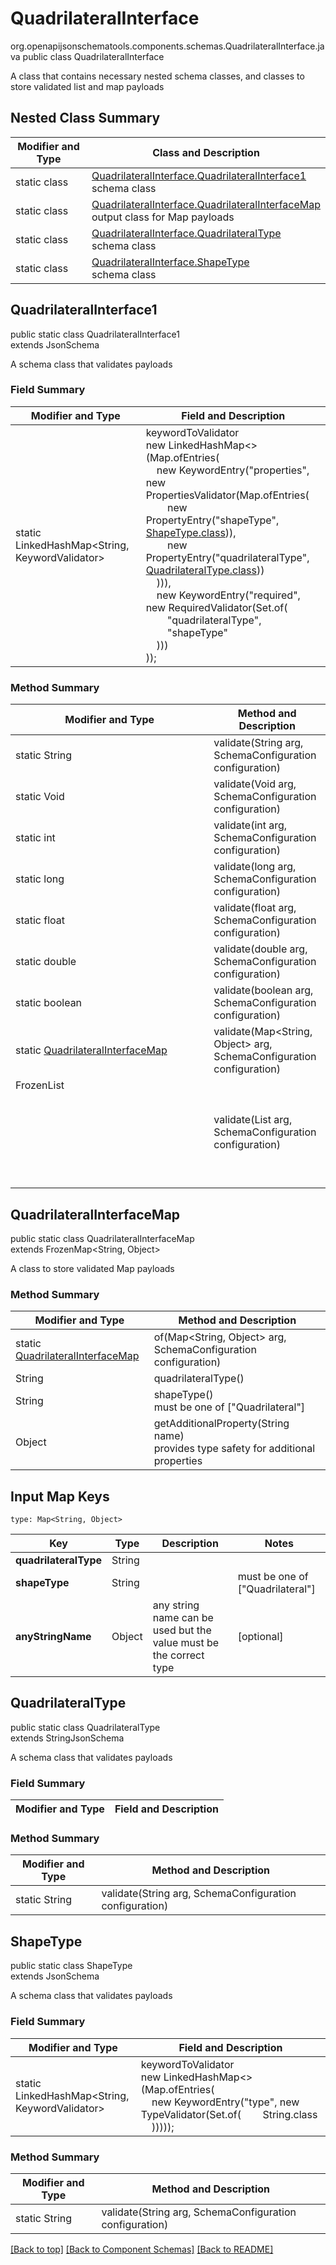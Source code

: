 # QuadrilateralInterface
org.openapijsonschematools.components.schemas.QuadrilateralInterface.java
public class QuadrilateralInterface

A class that contains necessary nested schema classes, and classes to store validated list and map payloads

## Nested Class Summary
| Modifier and Type | Class and Description |
| ----------------- | ---------------------- |
| static class | [QuadrilateralInterface.QuadrilateralInterface1](#quadrilateralinterface1)<br> schema class |
| static class | [QuadrilateralInterface.QuadrilateralInterfaceMap](#quadrilateralinterfacemap)<br> output class for Map payloads |
| static class | [QuadrilateralInterface.QuadrilateralType](#quadrilateraltype)<br> schema class |
| static class | [QuadrilateralInterface.ShapeType](#shapetype)<br> schema class |

## QuadrilateralInterface1
public static class QuadrilateralInterface1<br>
extends JsonSchema

A schema class that validates payloads
### Field Summary
| Modifier and Type | Field and Description |
| ----------------- | ---------------------- |
| static LinkedHashMap<String, KeywordValidator> |keywordToValidator<br/>new LinkedHashMap<>(Map.ofEntries(<br/>&nbsp;&nbsp;&nbsp;&nbsp;new KeywordEntry("properties", new PropertiesValidator(Map.ofEntries(<br>&nbsp;&nbsp;&nbsp;&nbsp;&nbsp;&nbsp;&nbsp;&nbsp;new PropertyEntry("shapeType", [ShapeType.class](#shapetype))),<br>&nbsp;&nbsp;&nbsp;&nbsp;&nbsp;&nbsp;&nbsp;&nbsp;new PropertyEntry("quadrilateralType", [QuadrilateralType.class](#quadrilateraltype)))<br>&nbsp;&nbsp;&nbsp;&nbsp;))),<br>&nbsp;&nbsp;&nbsp;&nbsp;new KeywordEntry("required", new RequiredValidator(Set.of(<br>&nbsp;&nbsp;&nbsp;&nbsp;&nbsp;&nbsp;&nbsp;&nbsp;"quadrilateralType",<br>&nbsp;&nbsp;&nbsp;&nbsp;&nbsp;&nbsp;&nbsp;&nbsp;"shapeType"<br>&nbsp;&nbsp;&nbsp;&nbsp;)))<br>)); |

### Method Summary
| Modifier and Type | Method and Description |
| ----------------- | ---------------------- |
| static String | validate(String arg, SchemaConfiguration configuration) |
| static Void | validate(Void arg, SchemaConfiguration configuration) |
| static int | validate(int arg, SchemaConfiguration configuration) |
| static long | validate(long arg, SchemaConfiguration configuration) |
| static float | validate(float arg, SchemaConfiguration configuration) |
| static double | validate(double arg, SchemaConfiguration configuration) |
| static boolean | validate(boolean arg, SchemaConfiguration configuration) |
| static [QuadrilateralInterfaceMap](#quadrilateralinterfacemap) | validate(Map<String, Object> arg, SchemaConfiguration configuration) |
| FrozenList<Object> | validate(List<Object> arg, SchemaConfiguration configuration) |

## QuadrilateralInterfaceMap
public static class QuadrilateralInterfaceMap<br>
extends FrozenMap<String, Object>

A class to store validated Map payloads

### Method Summary
| Modifier and Type | Method and Description |
| ----------------- | ---------------------- |
| static [QuadrilateralInterfaceMap](#quadrilateralinterfacemap) | of(Map<String, Object> arg, SchemaConfiguration configuration) |
| String | quadrilateralType()<br> |
| String | shapeType()<br> must be one of ["Quadrilateral"] |
| Object | getAdditionalProperty(String name)<br>provides type safety for additional properties |

## Input Map Keys
```
type: Map<String, Object>
```
| Key | Type |  Description | Notes |
| --- | ---- | ------------ | ----- |
| **quadrilateralType** | String |  | |
| **shapeType** | String |  | must be one of ["Quadrilateral"] |
| **anyStringName** | Object | any string name can be used but the value must be the correct type | [optional] |

## QuadrilateralType
public static class QuadrilateralType<br>
extends StringJsonSchema

A schema class that validates payloads
### Field Summary
| Modifier and Type | Field and Description |
| ----------------- | ---------------------- |

### Method Summary
| Modifier and Type | Method and Description |
| ----------------- | ---------------------- |
| static String | validate(String arg, SchemaConfiguration configuration) |

## ShapeType
public static class ShapeType<br>
extends JsonSchema

A schema class that validates payloads
### Field Summary
| Modifier and Type | Field and Description |
| ----------------- | ---------------------- |
| static LinkedHashMap<String, KeywordValidator> |keywordToValidator<br/>new LinkedHashMap<>(Map.ofEntries(<br/>&nbsp;&nbsp;&nbsp;&nbsp;new KeywordEntry("type", new TypeValidator(Set.of(&nbsp;&nbsp;&nbsp;&nbsp;&nbsp;&nbsp;&nbsp;&nbsp;String.class<br>&nbsp;&nbsp;&nbsp;&nbsp;))))); |

### Method Summary
| Modifier and Type | Method and Description |
| ----------------- | ---------------------- |
| static String | validate(String arg, SchemaConfiguration configuration) |

[[Back to top]](#top) [[Back to Component Schemas]](../../../README.md#Component-Schemas) [[Back to README]](../../../README.md)
